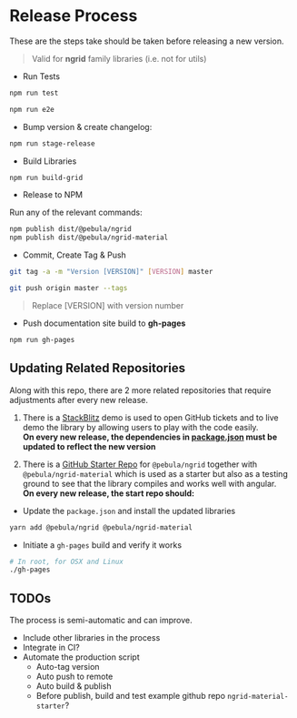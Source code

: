 # Release Process

These are the steps take should be taken before releasing a new version.

> Valid for **ngrid** family libraries (i.e. not for utils)

- Run Tests

```bash
npm run test

npm run e2e
```

- Bump version & create changelog:

```bash
npm run stage-release
```

- Build Libraries

```bash
npm run build-grid
```

- Release to NPM

Run any of the relevant commands:

```bash
npm publish dist/@pebula/ngrid
npm publish dist/@pebula/ngrid-material
```

- Commit, Create Tag & Push

```bash
git tag -a -m "Version [VERSION]" [VERSION] master

git push origin master --tags
```

> Replace [VERSION] with version number

- Push documentation site build to **gh-pages**

```bash
npm run gh-pages
```

## Updating Related Repositories

Along with this repo, there are 2 more related repositories that require
adjustments after every new release.

1. There is a [StackBlitz](https://stackblitz.com/edit/pebula-ngrid-starter?file=app%2Fapp.component.ts)  demo is used to open GitHub tickets and to live demo the library by allowing users to play with the code easily.  
**On every new release, the dependencies in [package.json](https://stackblitz.com/edit/pebula-ngrid-starter?file=package.json) must be updated to reflect the new version**

2. There is a [GitHub Starter Repo](https://github.com/shlomiassaf/ngrid-material-starter) for `@pebula/ngrid` together with `@pebula/ngrid-material` which is used as a starter but also as a testing ground to see that the library compiles and works well with angular.  
**On every new release, the start repo should:**
  - Update the `package.json` and install the updated libraries
```bash
yarn add @pebula/ngrid @pebula/ngrid-material
```

  - Initiate a `gh-pages` build and verify it works

```bash
# In root, for OSX and Linux
./gh-pages
```

## TODOs

The process is semi-automatic and can improve.

- Include other libraries in the process
- Integrate in CI?
- Automate the production script
  - Auto-tag version
  - Auto push to remote
  - Auto build & publish
  - Before publish, build and test example github repo `ngrid-material-starter`?
